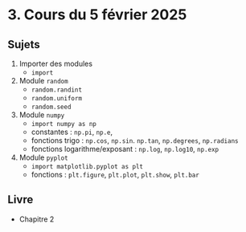 # 3. Cours du 5 février 2025

## Sujets

1. Importer des modules
    - `import`
2. Module `random`
    - `random.randint`
    - `random.uniform`
    - `random.seed`
3. Module `numpy`
    - `import numpy as np`
    - constantes : `np.pi`, `np.e`, 
    - fonctions trigo : `np.cos`, `np.sin`. `np.tan`, `np.degrees`, `np.radians`
    - fonctions logarithme/exposant : `np.log`, `np.log10`, `np.exp` 
4. Module `pyplot`
    - `import matplotlib.pyplot as plt`
    - fonctions : `plt.figure`, `plt.plot`, `plt.show`, `plt.bar`

## Livre

- Chapitre 2